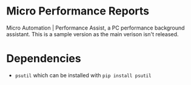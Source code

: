 # Micro Performance Reports
Micro Automation | Performance Assist, a PC performance background assistant. This is a sample version as the main verison isn't released.

# Dependencies
- `psutil` which can be installed with ```pip install psutil```
